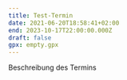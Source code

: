 ```yaml
---
title: Test-Termin
date: 2021-06-20T18:58:41+02:00
end: 2023-10-17T22:00:00.000Z
draft: false
gpx: empty.gpx
---
```

Beschreibung des Termins
